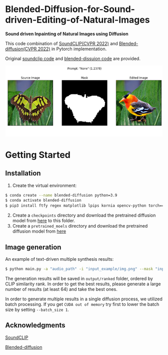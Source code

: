 # Blended-Diffusion-for-Sound-driven-Editing-of-Natural-Images

**Sound driven Inpainting of Natural Images using Diffusion**

This code combination of [SoundCLIP(CVPR 2022)](https://openaccess.thecvf.com/content/CVPR2022/papers/Lee_Sound-Guided_Semantic_Image_Manipulation_CVPR_2022_paper.pdf) and [Blended-diffusion(CVPR 2022)](https://openaccess.thecvf.com/content/CVPR2022/papers/Avrahami_Blended_Diffusion_for_Text-Driven_Editing_of_Natural_Images_CVPR_2022_paper.pdf) in Pytorch implementation.

Original [soundclip code](https://github.com/kuai-lab/sound-guided-semantic-image-manipulation) and [blended-dissuion code](https://github.com/omriav/blended-diffusion) are provided.

<img src="bird tweeting/output_i_7_b_0.png" width="600px">

# Getting Started
## Installation
1. Create the virtual environment:

```bash
$ conda create --name blended-diffusion python=3.9
$ conda activate blended-diffusion
$ pip3 install ftfy regex matplotlib lpips kornia opencv-python torch==1.9.0+cu111 torchvision==0.10.0+cu111 -f https://download.pytorch.org/whl/torch_stable.html
```

2. Create a `checkpoints` directory and download the pretrained diffusion model from [here](https://drive.google.com/file/d/145NpznbcwMeoX-v8U-bUpu8eXILh3n7Z/view?usp=sharing) to this folder.
3. Create a `pretrained_moels` directory and download the pretrained diffusion model from [here](https://download.pytorch.org/models/resnet18-5c106cde.pth)

## Image generation
An example of text-driven multiple synthesis results:

```bash
$ python main.py -a "audio_path" -i "input_example/img.png" --mask "input_example/mask.png" --output_path "output"
```

The generation results will be saved in `output/ranked` folder, ordered by CLIP similarity rank. In order to get the best results, please generate a large number of results (at least 64) and take the best ones.

In order to generate multiple results in a single diffusion process, we utilized batch processing. If you get `CUDA out of memory` try first to lower the batch size by setting `--batch_size 1`.


## Acknowledgments
[SoundCLIP](https://openaccess.thecvf.com/content/CVPR2022/papers/Lee_Sound-Guided_Semantic_Image_Manipulation_CVPR_2022_paper.pdf)

[Blended-diffusion](https://openaccess.thecvf.com/content/CVPR2022/papers/Avrahami_Blended_Diffusion_for_Text-Driven_Editing_of_Natural_Images_CVPR_2022_paper.pdf)
